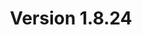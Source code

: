 ---
title: "Version 1.8.24"

version_number: "1.8.24"
version_code: "1824"
release_date: "2020-08-09"

packages:
  - type: mybb
    formats:
      - type: zip
        filesize: "2.14 MB"
        checksums:
          - type: md5
            value: 40febb29bd5c2e0f4d321f4512bdf1de
          - type: sha1
            value: bebb4de581f53882f4c3fac32bab5767fedcc8b4
          - type: sha256
            value: 87b5ee3f6601e07034c951006a9829bcb78bd347ec231b51f28a12e557f11909
          - type: sha512
            value: 49fff479e907a78124452f263507c87c13cc5c1493f71908493367b18e7d34f8872d725cb496a298075787281d3c2460f1da951a5e4a5622f5ea813052fed913
        locations:
          - name: resources.mybb.com/downloads/

  - type: changed_files
    formats:
      - type: zip
        filesize: "0.33 MB"
        checksums:
          - type: md5
            value: 91b67bcf5ede5762e9407012e83df237
          - type: sha1
            value: bb35116aeebfa260e91c8250f5ad9ddf8c21c5a4
          - type: sha256
            value: 09db34728d65661cf4e83ee0c89852e29a47e990213f3b9f0bd7affa7b2cba9a
          - type: sha512
            value: 755b11d6b1d8b5304d0debbe551faf5fc1349d305465c6a559ba97de058412322e614cd580cde5abc05afc25d581aecf1da4a6cc652ef36ae0eda035fa6ba326
        locations:
          - name: resources.mybb.com/downloads/

upgrade_script_required: true

comment: |
  After running the upgrade, make sure to update the version attribute in the `codebuttons` template for non-default themes.

resolved_security_issues:
  - description: "MyCode message formatting XSS in visual editor"
    severity: "high"
    cwe_id: "CWE-79"
    cwe_name: "Cross-site Scripting"
    cvss_score: "CVSS:3.1/AV:N/AC:L/PR:N/UI:R/S:U/C:H/I:H/A:H"
    reported_by:
      - name: "Murphy"
    references:
      - url: https://github.com/mybb/mybb/security/advisories/GHSA-37h7-vfv6-f8rj
        title: "Advisory: MyCode message formatting XSS in visual editor"
        type: advisory

changed_files:
  - admin:
    - modules:
      - user:
        - users.php
  - inc:
    - class_core.php
  - install:
    - resources:
      - mybb_theme.xml
      - upgrade51.php
  - jscripts:
    - bbcodes_sceditor.js

changed_templates:
  - codebuttons

---